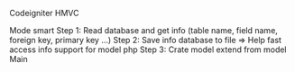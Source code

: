 Codeigniter HMVC

Mode smart
Step 1: Read database and get info (table name, field name, foreign key, primary key ...)
Step 2: Save info database to file => Help fast access info support for model php
Step 3: Crate model extend from model Main